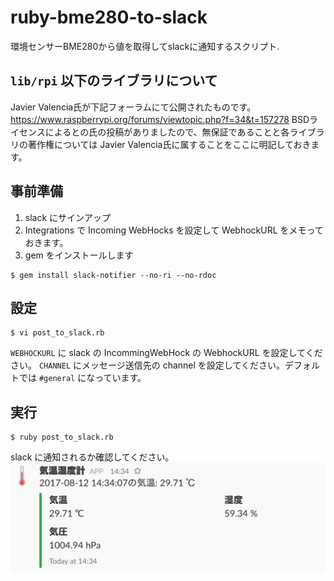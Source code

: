 # ruby-bme280-to-slack

環境センサーBME280から値を取得してslackに通知するスクリプト.

## `lib/rpi` 以下のライブラリについて

Javier Valencia氏が下記フォーラムにて公開されたものです。
https://www.raspberrypi.org/forums/viewtopic.php?f=34&t=157278
BSDライセンスによるとの氏の投稿がありましたので、無保証であることと各ライブラリの著作権については Javier Valencia氏に属することをここに明記しておきます。

## 事前準備

1. slack にサインアップ
2. Integrations で Incoming WebHocks を設定して WebhockURL をメモっておきます。
3. gem をインストールします
```
$ gem install slack-notifier --no-ri --no-rdoc
```

## 設定
```
$ vi post_to_slack.rb
```
`WEBHOCKURL` に slack の IncommingWebHock の WebhockURL を設定してください。
`CHANNEL` にメッセージ送信先の channel を設定してください。デフォルトでは `#general` になっています。


## 実行
```
$ ruby post_to_slack.rb
```
slack に通知されるか確認してください。
![Screenshot](screenshot.png "Screenshot")
